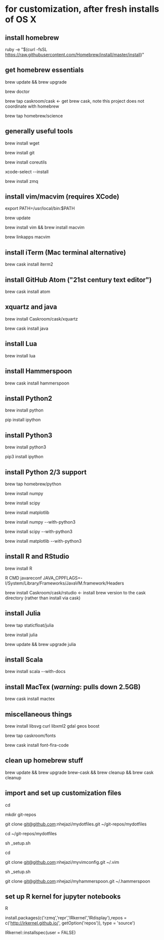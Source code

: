 # for customization, after fresh installs of OS X

## install homebrew
ruby -e "$(curl -fsSL https://raw.githubusercontent.com/Homebrew/install/master/install)"


## get homebrew essentials
brew update && brew upgrade

brew doctor

brew tap caskroom/cask      <- get brew cask, note this project does not coordinate with homebrew

brew tap homebrew/science


## generally useful tools
brew install wget

brew install git

brew install coreutils

xcode-select --install

brew install zmq


## install vim/macvim (requires XCode)
export PATH=/usr/local/bin:$PATH

brew update

brew install vim && brew install macvim

brew linkapps macvim


## install iTerm (Mac terminal alternative)
brew cask install iterm2


## install GitHub Atom ("21st century text editor")
brew cask install atom


## xquartz and java
brew install Caskroom/cask/xquartz

brew cask install java


## install Lua
brew install lua


## install Hammerspoon
brew cask install hammerspoon


## install Python2
brew install python

pip install ipython


## install Python3
brew install python3

pip3 install ipython


## install Python 2/3 support
brew tap homebrew/python

brew install numpy

brew install scipy

brew install matplotlib

brew install numpy --with-python3

brew install scipy --with-python3

brew install matplotlib --with-python3


## install R and RStudio
brew install R

R CMD javareconf JAVA_CPPFLAGS=-I/System/Library/Frameworks/JavaVM.framework/Headers

brew install Caskroom/cask/rstudio    <- install brew version to the cask directory (rather than install via cask)


## install Julia
brew tap staticfloat/julia

brew install julia

brew update && brew upgrade julia


## install Scala
brew install scala --with-docs


## install MacTex (_warning_: pulls down 2.5GB)
brew cask install mactex


## miscellaneous things
brew install libsvg curl libxml2 gdal geos boost

brew tap caskroom/fonts

brew cask install font-fira-code


## clean up homebrew stuff
brew update && brew upgrade brew-cask && brew cleanup && brew cask cleanup


## import and set up customization files 
cd

mkdir git-repos

git clone git@github.com:nhejazi/mydotfiles.git ~/git-repos/mydotfiles

cd ~/git-repos/mydotfiles

sh _setup.sh

cd

git clone git@github.com:nhejazi/myvimconfig.git ~/.vim

sh _setup.sh

git clone git@github.com:nhejazi/myhammerspoon.git ~/.hammerspoon


## set up R kernel for jupyter notebooks
R

install.packages(c('rzmq','repr','IRkernel','IRdisplay'),repos = c('http://irkernel.github.io/', getOption('repos')), type = 'source')

IRkernel::installspec(user = FALSE)

